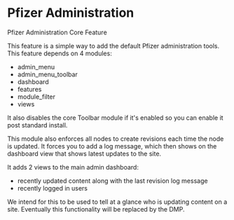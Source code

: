Pfizer Administration
=====================

Pfizer Administration Core Feature

This feature is a simple way to add the default Pfizer administration tools.  This feature depends on 4 modules:

* admin_menu
* admin_menu_toolbar
* dashboard
* features
* module_filter
* views

It also disables the core Toolbar module if it's enabled so you can enable it post standard install.

This module also enforces all nodes to create revisions each time the node is updated.
It forces you to add a log message, which then shows on the dashboard view that shows latest updates to the site.

It adds 2 views to the main admin dashboard:

* recently updated content along with the last revision log message
* recently logged in users

We intend for this to be used to tell at a glance who is updating content on a site.
Eventually this functionality will be replaced by the DMP.
